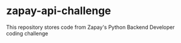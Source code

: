 # zapay-api-challenge
This repository stores code from Zapay's Python Backend Developer coding challenge
